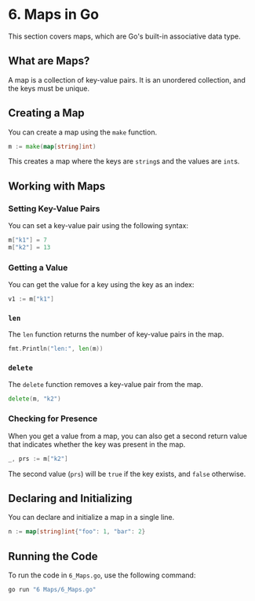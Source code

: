 
# 6. Maps in Go

This section covers maps, which are Go's built-in associative data type.

## What are Maps?

A map is a collection of key-value pairs. It is an unordered collection, and the keys must be unique.

## Creating a Map

You can create a map using the `make` function.

```go
m := make(map[string]int)
```

This creates a map where the keys are `string`s and the values are `int`s.

## Working with Maps

### Setting Key-Value Pairs

You can set a key-value pair using the following syntax:

```go
m["k1"] = 7
m["k2"] = 13
```

### Getting a Value

You can get the value for a key using the key as an index:

```go
v1 := m["k1"]
```

### `len`

The `len` function returns the number of key-value pairs in the map.

```go
fmt.Println("len:", len(m))
```

### `delete`

The `delete` function removes a key-value pair from the map.

```go
delete(m, "k2")
```

### Checking for Presence

When you get a value from a map, you can also get a second return value that indicates whether the key was present in the map.

```go
_, prs := m["k2"]
```

The second value (`prs`) will be `true` if the key exists, and `false` otherwise.

## Declaring and Initializing

You can declare and initialize a map in a single line.

```go
n := map[string]int{"foo": 1, "bar": 2}
```

## Running the Code

To run the code in `6_Maps.go`, use the following command:

```bash
go run "6 Maps/6_Maps.go"
```
